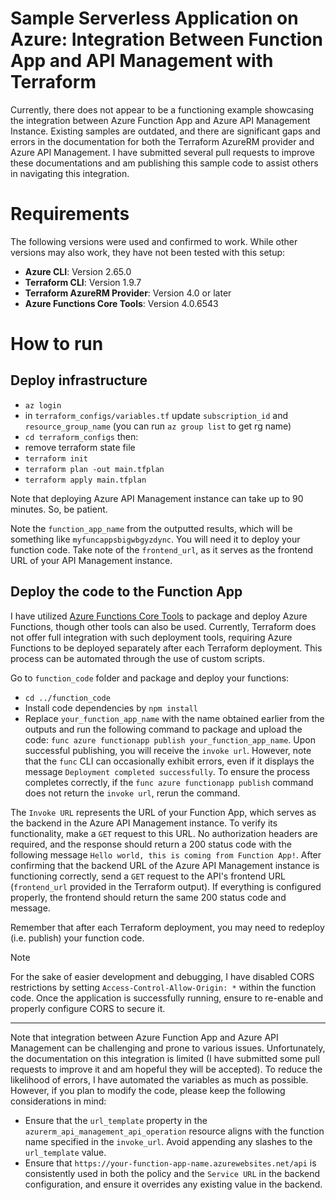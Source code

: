 # Sample Serverless Application on Azure: Integration Between Function App and API Management with Terraform

Currently, there does not appear to be a functioning example showcasing the integration between Azure Function App and Azure API Management Instance. Existing samples are outdated, and there are significant gaps and errors in the documentation for both the Terraform AzureRM provider and Azure API Management. I have submitted several pull requests to improve these documentations and am publishing this sample code to assist others in navigating this integration.

# Requirements

The following versions were used and confirmed to work. While other versions may also work, they have not been tested with this setup:

- **Azure CLI**: Version 2.65.0  
- **Terraform CLI**: Version 1.9.7  
- **Terraform AzureRM Provider**: Version 4.0 or later  
- **Azure Functions Core Tools**: Version 4.0.6543  


# How to run

## Deploy infrastructure

- `az login`
- in `terraform_configs/variables.tf` update `subscription_id` and `resource_group_name` (you can run `az group list` to get rg name)
- `cd terraform_configs` then:
- remove terraform state file
- `terraform init`
- `terraform plan -out main.tfplan`
- `terraform apply main.tfplan`

Note that deploying Azure API Management instance can take up to 90 minutes. So, be patient.

Note the `function_app_name` from the outputted results, which will be something like `myfuncappsbigwbgyzdync`. You will need it to deploy your function code. Take note of the `frontend_url`, as it serves as the frontend URL of your API Management instance.


## Deploy the code to the Function App

I have utilized [Azure Functions Core Tools](https://learn.microsoft.com/azure/azure-functions/functions-run-local) to package and deploy Azure Functions, though other tools can also be used. Currently, Terraform does not offer full integration with such deployment tools, requiring Azure Functions to be deployed separately after each Terraform deployment. This process can be automated through the use of custom scripts.

Go to `function_code` folder and package and deploy your functions:

- `cd ../function_code`
- Install code dependencies by `npm install`
- Replace `your_function_app_name` with the name obtained earlier from the outputs and run the following command to package and upload the code: `func azure functionapp publish your_function_app_name`. Upon successful publishing, you will receive the `invoke url`. However, note that the `func` CLI can occasionally exhibit errors, even if it displays the message `Deployment completed successfully`. To ensure the process completes correctly, if the `func azure functionapp publish` command does not return the `invoke url`, rerun the command. 

The `Invoke URL` represents the URL of your Function App, which serves as the backend in the Azure API Management instance. To verify its functionality, make a `GET` request to this URL. No authorization headers are required, and the response should return a 200 status code with the following message `Hello world, this is coming from Function App!`. After confirming that the backend URL of the Azure API Management instance is functioning correctly, send a `GET` request to the API's frontend URL (`frontend_url` provided in the Terraform output). If everything is configured properly, the frontend should return the same 200 status code and message.

Remember that after each Terraform deployment, you may need to redeploy (i.e. publish) your function code.


> [!NOTE]  
> For the sake of easier development and debugging, I have disabled CORS restrictions by setting `Access-Control-Allow-Origin: *` within the function code. Once the application is successfully running, ensure to re-enable and properly configure CORS to secure it.

------

Note that integration between Azure Function App and Azure API Management can be challenging and prone to various issues. Unfortunately, the documentation on this integration is limited (I have submitted some pull requests to improve it and am hopeful they will be accepted). To reduce the likelihood of errors, I have automated the variables as much as possible. However, if you plan to modify the code, please keep the following considerations in mind:
- Ensure that the `url_template` property in the `azurerm_api_management_api_operation` resource aligns with the function name specified in the `invoke_url`. Avoid appending any slashes to the `url_template` value.
- Ensure that `https://your-function-app-name.azurewebsites.net/api` is consistently used in both the policy and the `Service URL` in the backend configuration, and ensure it overrides any existing value in the backend.
